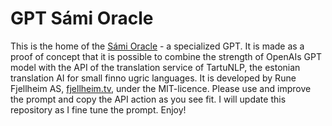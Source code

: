# GPT Sámi Oracle
This is the home of the [Sámi Oracle](https://chat.openai.com/g/g-vWjbN6qdJ-sami-oracle) - a specialized GPT. It is made as a proof of concept that it is possible to combine the strength of OpenAIs GPT model with the API of the translation service of TartuNLP, the estonian translation AI for small finno ugric languages.
It is developed by Rune Fjellheim AS, [fjellheim.tv](https://fjellheim.tv), under the MIT-licence. Please use and improve the prompt and copy the API action as you see fit. I will update this repository as I fine tune the prompt.
Enjoy!

